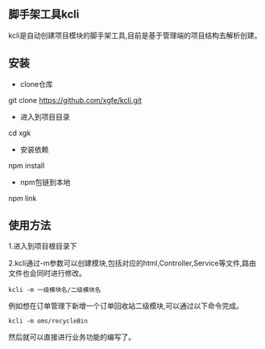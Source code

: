 ## 脚手架工具kcli

kcli是自动创建项目模块的脚手架工具,目前是基于管理端的项目结构去解析创建。

## 安装

- clone仓库

git clone https://github.com/xgfe/kcli.git

- 进入到项目目录

cd xgk

- 安装依赖

npm install

- npm包链到本地

npm link

## 使用方法

1.进入到项目根目录下

2.kcli通过-m参数可以创建模块,包括对应的html,Controller,Service等文件,路由文件也会同时进行修改。

```
kcli -m 一级模块名/二级模块名
```
例如想在订单管理下新增一个订单回收站二级模块,可以通过以下命令完成。

```
kcli -m oms/recycleBin
```
然后就可以直接进行业务功能的编写了。
